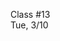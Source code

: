 <div class="lecture1">

<div class="column_date">
<p markdown="block">

Class #13 <br>
Tue, 3/10

</p>
</div>
<div class="column_materials">
<p markdown="block">



</p>
</div>

<div class="column_assign">
<p markdown="block">



</p>
</div>

</div>

